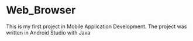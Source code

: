# Web_Browser
This is my first project in Mobile Application Development. The project was written in Android Studio with Java
